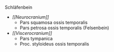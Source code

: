 ---
---
Schläfenbein
- *[[Neurocranium]]*
	- Pars squamosa ossis temporalis
	- Pars petrosa ossis temporalis (Felsenbein)
- *[[Viscerocranium]]*
	- Pars tympanica
	- Proc. styloideus ossis temporalis